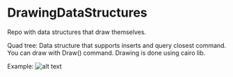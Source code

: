 # DrawingDataStructures

Repo with data structures that draw themselves.

Quad tree: Data structure that supports inserts and query closest command. You can draw with Draw() command. Drawing is done using cairo lib.

Example:
![alt text](resources/random-points-20.png)
